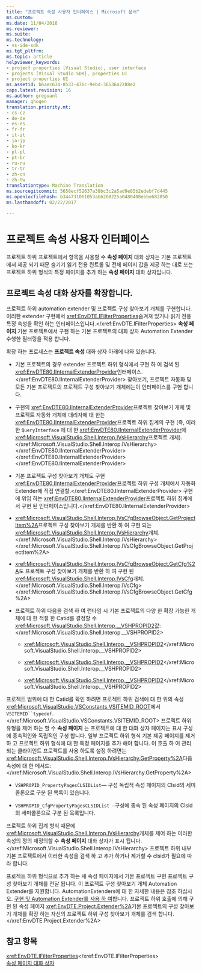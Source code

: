 ```yaml
---
title: "프로젝트 속성 사용자 인터페이스 | Microsoft 문서"
ms.custom: 
ms.date: 11/04/2016
ms.reviewer: 
ms.suite: 
ms.technology:
- vs-ide-sdk
ms.tgt_pltfrm: 
ms.topic: article
helpviewer_keywords:
- project properties [Visual Studio], user interface
- projects [Visual Studio SDK], properties UI
- project properties UI
ms.assetid: b6aec634-8533-476c-9ebd-36536a2288e2
caps.latest.revision: 16
ms.author: gregvanl
manager: ghogen
translation.priority.mt:
- cs-cz
- de-de
- es-es
- fr-fr
- it-it
- ja-jp
- ko-kr
- pl-pl
- pt-br
- ru-ru
- tr-tr
- zh-cn
- zh-tw
translationtype: Machine Translation
ms.sourcegitcommit: 5658ecf52637a38bc3c2a5ad9e85b2edebf7d445
ms.openlocfilehash: b344731061053abb208225a0480408ebbe682050
ms.lasthandoff: 02/22/2017

---
```

# <a name="project-property-user-interface"></a>프로젝트 속성 사용자 인터페이스
프로젝트 하위 프로젝트에서 항목을 사용할 수 **속성 페이지** 대화 상자는 기본 프로젝트에서 제공 되기 때문 숨기기 읽기 전용 컨트롤 및 전체 페이지 값을 제공 하는 대로 또는 프로젝트 하위 형식의 특정 페이지를 추가 하는 **속성 페이지** 대화 상자입니다.  
  
## <a name="extending-the-project-property-dialog-box"></a>프로젝트 속성 대화 상자를 확장합니다.  
 프로젝트 하위 automation extender 및 프로젝트 구성 찾아보기 개체를 구현합니다. 이러한 extender 구현에서 <xref:EnvDTE.IFilterProperties>숨겨져 있거나 읽기 전용 특정 속성을 확인 하는 인터페이스입니다.</xref:EnvDTE.IFilterProperties> **속성 페이지** 기본 프로젝트에서 구현 하는 기본 프로젝트의 대화 상자 Automation Extender 수행한 필터링을 적용 합니다.  
  
 확장 하는 프로세스는 **프로젝트 속성** 대화 상자 아래에 나와 있습니다.  
  
-   기본 프로젝트의 경우 extender 프로젝트 하위 형식에서 구현 하 여 검색 된 <xref:EnvDTE80.IInternalExtenderProvider>인터페이스.</xref:EnvDTE80.IInternalExtenderProvider> 찾아보기, 프로젝트 자동화 및 모든 기본 프로젝트의 프로젝트 구성 찾아보기 개체에는이 인터페이스를 구현 합니다.  
  
-   구현의 <xref:EnvDTE80.IInternalExtenderProvider>프로젝트 찾아보기 개체 및 프로젝트 자동화 개체에 대리자에 대 한는 <xref:EnvDTE80.IInternalExtenderProvider>프로젝트 하위 집계의 구현 (즉, 이러한 `QueryInterface` 에 대 한 <xref:EnvDTE80.IInternalExtenderProvider>에 <xref:Microsoft.VisualStudio.Shell.Interop.IVsHierarchy>프로젝트 개체).</xref:Microsoft.VisualStudio.Shell.Interop.IVsHierarchy> </xref:EnvDTE80.IInternalExtenderProvider> </xref:EnvDTE80.IInternalExtenderProvider> </xref:EnvDTE80.IInternalExtenderProvider>  
  
-   기본 프로젝트 구성 찾아보기 개체도 구현 <xref:EnvDTE80.IInternalExtenderProvider>프로젝트 하위 구성 개체에서 자동화 Extender에 직접 연결할.</xref:EnvDTE80.IInternalExtenderProvider> 구현에 위임 하는 <xref:EnvDTE80.IInternalExtenderProvider>프로젝트 하위 집계에서 구현 된 인터페이스입니다.</xref:EnvDTE80.IInternalExtenderProvider>  
  
-   <xref:Microsoft.VisualStudio.Shell.Interop.IVsCfgBrowseObject.GetProjectItem%2A>프로젝트 구성 찾아보기 개체를 반환 하 여 구현 되는 <xref:Microsoft.VisualStudio.Shell.Interop.IVsHierarchy>개체.</xref:Microsoft.VisualStudio.Shell.Interop.IVsHierarchy></xref:Microsoft.VisualStudio.Shell.Interop.IVsCfgBrowseObject.GetProjectItem%2A>  
  
-   <xref:Microsoft.VisualStudio.Shell.Interop.IVsCfgBrowseObject.GetCfg%2A>도 프로젝트 구성 찾아보기 개체를 반환 하 여 구현 된 <xref:Microsoft.VisualStudio.Shell.Interop.IVsCfg>개체.</xref:Microsoft.VisualStudio.Shell.Interop.IVsCfg></xref:Microsoft.VisualStudio.Shell.Interop.IVsCfgBrowseObject.GetCfg%2A>  
  
-   프로젝트 하위 다음을 검색 하 여 런타임 시 기본 프로젝트의 다양 한 확장 가능한 개체에 대 한 적절 한 Catid를 결정할 수 <xref:Microsoft.VisualStudio.Shell.Interop.__VSHPROPID2>값:</xref:Microsoft.VisualStudio.Shell.Interop.__VSHPROPID2>  
  
    -   <xref:Microsoft.VisualStudio.Shell.Interop.__VSHPROPID2></xref:Microsoft.VisualStudio.Shell.Interop.__VSHPROPID2>  
  
    -   <xref:Microsoft.VisualStudio.Shell.Interop.__VSHPROPID2></xref:Microsoft.VisualStudio.Shell.Interop.__VSHPROPID2>  
  
    -   <xref:Microsoft.VisualStudio.Shell.Interop.__VSHPROPID2></xref:Microsoft.VisualStudio.Shell.Interop.__VSHPROPID2>  
  
 프로젝트 범위에 대 한 Catid를 확인 하려면 프로젝트 하위 검색에 대 한 위의 속성 <xref:Microsoft.VisualStudio.VSConstants.VSITEMID_ROOT>에서 `VSITEMID``typedef`.</xref:Microsoft.VisualStudio.VSConstants.VSITEMID_ROOT> 프로젝트 하위 유형을 제어 하는 할 수 **속성 페이지** 는 프로젝트에 대 한 대화 상자 페이지는 표시 구성에 종속적인와 독립적인 구성 합니다. 일부 프로젝트 하위 형식 기본 제공 페이지를 제거 하 고 프로젝트 하위 형식에 대 한 특정 페이지를 추가 해야 합니다. 이 호출 하 여 관리 되는 클라이언트 프로젝트를 사용 하도록 설정 하려면는 <xref:Microsoft.VisualStudio.Shell.Interop.IVsHierarchy.GetProperty%2A>다음 속성에 대 한 메서드:</xref:Microsoft.VisualStudio.Shell.Interop.IVsHierarchy.GetProperty%2A>  
  
-   `VSHPROPID_PropertyPagesCLSIDList`— 구성 독립적 속성 페이지의 Clsid의 세미콜론으로 구분 된 목록이 있습니다.  
  
-   `VSHPROPID_CfgPropertyPagesCLSIDList —`구성에 종속 된 속성 페이지의 Clsid의 세미콜론으로 구분 된 목록입니다.  
  
 프로젝트 하위 집계 형식 때문에 <xref:Microsoft.VisualStudio.Shell.Interop.IVsHierarchy>개체를 제어 하는 이러한 속성의 정의 재정의할 수 **속성 페이지** 대화 상자가 표시 됩니다.</xref:Microsoft.VisualStudio.Shell.Interop.IVsHierarchy> 프로젝트 하위 내부 기본 프로젝트에서 이러한 속성을 검색 하 고 추가 하거나 제거할 수 clsid가 필요에 따라 합니다.  
  
 프로젝트 하위 형식으로 추가 하는 새 속성 페이지에서 기본 프로젝트 구현 프로젝트 구성 찾아보기 개체를 전달 됩니다. 이 프로젝트 구성 찾아보기 개체 Automation Extender를 지원합니다. AutomationExtenders에 대 한 자세한 내용은 참조 하십시오. [구현 및 Automation Extender를 사용 하 여](http://msdn.microsoft.com/Library/0d5c218c-f412-4b28-ab0c-33a611f62356)합니다. 프로젝트 하위 호출에 의해 구현 된 속성 페이지 <xref:EnvDTE.Project.Extender%2A>기본 프로젝트의 구성 찾아보기 개체를 확장 하는 자신의 프로젝트 하위 구성 찾아보기 개체를 검색 합니다.</xref:EnvDTE.Project.Extender%2A>  
  
## <a name="see-also"></a>참고 항목  
 <xref:EnvDTE.IFilterProperties></xref:EnvDTE.IFilterProperties>   
 [속성 페이지 대화 상자](http://msdn.microsoft.com/en-us/4a3d34ac-ed03-45e8-ae60-a0e1aad300e4)
